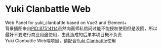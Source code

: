 # Yuki Clanbattle Web
Web Panel for yuki_clanbattle based on Vue3 and Element+   
背景插图来自[PID:87514114](https://www.pixiv.net/artworks/87514114)虽然向画师私信问过能不能授权使用但是没回，所以最好不要进行商业用途使用，由此造成的后果本项目概不负责   
Yuki Clanbattle Web端项目，请配合[Yuki Clanbattle](https://github.com/ColdThunder11/yuki_clanbattle)使用